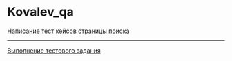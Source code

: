 # Kovalev_qa

[Написание тест кейсов страницы поиска](https://docs.google.com/spreadsheets/d/1j6vnVcwk96ctMk2U7qHuAJfGyoZBG4SIMPpsF1xki_8/edit#gid=306401338)

---

[Выполнение тестового задания](https://docs.google.com/spreadsheets/d/1ClgBRMCB6BmxlexgvLg00UIBqVAcJi239K0LWmoMjBk/edit#gid=1707091953)





